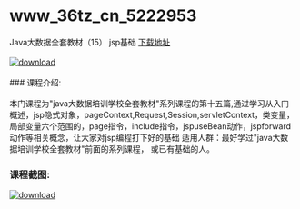 # www_36tz_cn_5222953
Java大数据全套教材（15） jsp基础
[下载地址](http://www.36tz.cn/article/5222953 "下载地址")
<br/></br>[![download](http://36tz.cn/muke_img/2022_02_1-37.png "下载地址")](http://www.36tz.cn/article/5222953 "下载地址")
<br/></br>### 课程介绍:<br/></br>本门课程为"java大数据培训学校全套教材"系列课程的第十五篇,通过学习从入门概述，jsp隐式对象，pageContext,Request,Session,servletContext，类变量，局部变量六个范围的，page指令，include指令，jspuseBean动作，jspforward动作等相关概念，让大家对jsp编程打下好的基础 适用人群：最好学过"java大数据培训学校全套教材"前面的系列课程， 或已有基础的人。

### 课程截图:
[![download](http://36tz.cn/muke_img/2022_02_2-63.png "下载地址")](http://www.36tz.cn/article/5222953 "下载地址")
